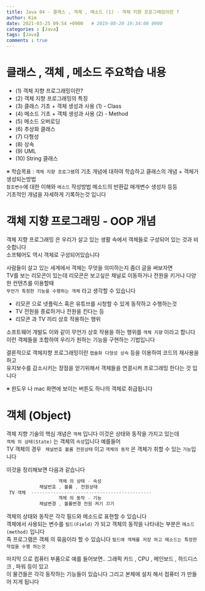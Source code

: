 ```yaml
---
title: Java 04 - 클래스 , 객체 , 메소드 (1) - 객체 지향 프로그래밍이란 ?
author: Kim
date: 2021-03-25 09:54 +0900   # 2019-08-20 19:34:00 0900
categories : [Java]
tags: [Java]
comments : true
---
```


# 클래스 , 객체 , 메소드 주요학습 내용

* (1) 객체 지향 프로그래밍이란?
* (2) 객체 지향 프로그래밍의 특징
* (3) 클래스 기초 + 객체 생성과 사용 (1) - Class 
* (4) 메소드 기초 + 객체 생성과 사용 (2) - Method
* (5) 메소드 오버로딩
* (6) 추상화 클래스
* (7) 다형성
* (8) 상속
* (9) UML
* (10) String 클래스

※ 학습목표 : ```객체 지향 프로그램```의 기초 개념에 대하여 학습하고 클래스의 개념 + 객체가 생성되는방법<br>
             ```참조변수```에 대한 이해와 ```메소드``` 작성방법 메소드의 반환값 매개변수 생성자 등등<br>
             기초적인 개념을 자세하게 기록하는것 입니다<br>


# 객체 지향 프로그래밍 - OOP 개념

객체 지향 프로그래밍 은 우리가 살고 있는 생활 속에서 객체들로 구성되어 있는 것과 비슷합니다<br>
소프퉤어도 역시 객체로 구성되어있습니다<br>

사람들이 살고 있는 세계에서 객체는 무엇을 의미하는지 좀더 글을 써보자면<br>
TV를 보는 리모콘이 있는데 리모콘은 보고싶은 채널로 이동하거나 전원을 키거나 다양한 컨텐츠를 이용할때<br>
``` 무언가 특정한 기능을 수행하는 객체 ``` 라고 생각할 수 있습니다<br>

* 리모콘 으로 넷플릭스 혹은 유튜브를 시청할 수 있게 동작하고 수행하는것
* TV 전원을 종료하거나 전원을 킨다는 등
* 리모콘 과 TV 끼리 상호 작용하는 행위

소프트웨어 개발도 이와 같이 무언가 상호 작용을 하는 행위를 ``` 객체 지향 ``` 이라고 합니다<br>
이런 객체들을 조합하여 우리가 원하는 기능을 구현하는 기법입니다<br>

결론적으로 객체지향 프로그래밍이란 ``` 캡슐화 다형성 상속 ``` 등을 이용하여 코드의 재사용을 하고<br>
유지보수를 감소시키는 장점을 얻기위해서 객체들을 연결시켜 프로그래밍 한다는 것 입니다<br>

※ 윈도우 나 mac 화면에 보이는 버튼도 하나의 객체로 취급됩니다<br>


# 객체 (Object)

객체 지향 기술의 핵심 개념은 ``` 객체 ``` 입니다 이것은 상태와 동작을 가지고 있는데<br>
``` 객체 의 상태(State) ``` 는 객체의 ```속성```입니다 예를들어<br>
TV 객체의 경우 ``` 채널번호 볼륨 전원상태``` 이고 ``` 객체의 동작 ``` 은 객체가 취할 수 있는 ```기능```입니다<br>

이것을 정리해보면 다음과 같습니다<br>

``` java
                   객체 의 상태 - 속성
            채널번호 , 볼륨 , 전원상태 
 TV 객체  --------------------------------------------
                   객체 의 동작 - 기능
            채널변경 , 볼륨변경 전원 켜기 끄기                   
```

객체의 상태와 동작은 각각 필드와 메소드로 표현할 수 있습니다<br>
객체에서 사용되는 변수를 ``` 필드(Field) ``` 가 되고 객체의 동작을 나타내는 부분은 ```메소드(method)``` 입니다<br>
즉 프로그램은 객체 의 묶음이라 할 수 있습니다 ``` 필드애 객체를 저장 하고 메소드는 특정한 작업을 수행 하는것 ```<br>

마지막 으로 컴퓨터 부품으로 예를 들어보면.. 그래픽 카드 , CPU , 메인보드 , 하드디스크 , 파워 등이 있고<br>
이 물건들은 각각 동작하는 기능들이 있습니다 그리고 본체에 설치 해서 컴퓨터 가 만들어 지게 됩니다<br>
